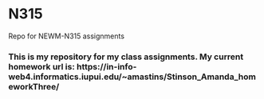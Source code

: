 # N315
Repo for NEWM-N315 assignments
<h3>This is my repository for my class assignments. My current homework url is: https://in-info-web4.informatics.iupui.edu/~amastins/Stinson_Amanda_homeworkThree/
